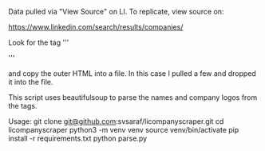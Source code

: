 Data pulled via "View Source" on LI. To replicate, view source on:

https://www.linkedin.com/search/results/companies/

Look for the tag 
'''
<main class="scaffold-layout__main">
'''

and copy the outer HTML into a file. In this case I pulled a few and dropped it into the file. 

This script uses beautifulsoup to parse the names and company logos from the tags.

Usage:
    git clone git@github.com:svsaraf/licompanyscraper.git
    cd licompanyscraper
    python3 -m venv venv
    source venv/bin/activate
    pip install -r requirements.txt
    python parse.py
